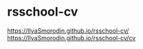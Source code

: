 # rsschool-cv
https://IlyaSmorodin.github.io/rsschool-cv/
https://IlyaSmorodin.github.io/rsschool-cv/cv
